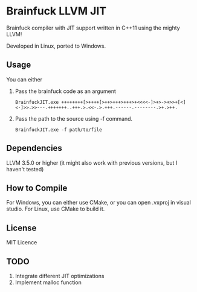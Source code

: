Brainfuck LLVM JIT
=====================
Brainfuck compiler with JIT support written in C++11 using the mighty LLVM!

Developed in Linux, ported to Windows.

Usage
---------
You can either
1. Pass the brainfuck code as an argument

    `BrainfuckJIT.exe ++++++++[>++++[>++>+++>+++>+<<<<-]>+>->+>>+[<]<-]>>.>>---.+++++++..+++.>.<<-.>.+++.------.--------.>+.>++.`

2. Pass the path to the source using -f command.

    `BrainfuckJIT.exe -f path/to/file`

Dependencies
--------------
LLVM 3.5.0 or higher (it might also work with previous versions, but I haven't tested)


How to Compile
------------------
For Windows, you can either use CMake, or you can open .vxproj in visual studio.
For Linux, use CMake to build it.

License
------------
MIT Licence


TODO
--------
1. Integrate different JIT optimizations
2. Implement malloc function
